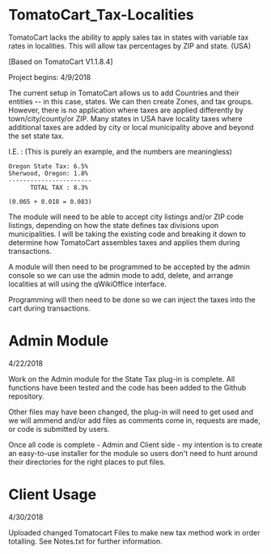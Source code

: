 # TomatoCart_Tax-Localities
TomatoCart lacks the ability to apply sales tax in states with variable tax rates in localities. This will allow tax percentages by ZIP and state. (USA)

[Based on TomatoCart V1.1.8.4]

Project begins: 4/9/2018

The current setup in TomatoCart allows us to add Countries and their entities -- in this case, states. We can then create Zones, and tax groups. However, there is no application where taxes are applied differently by town/city/county/or ZIP. Many states in USA have locality taxes where additional taxes are added by city or local municipality above and beyond the set state tax.

I.E. : (This is purely an example, and the numbers are meaningless)

    Oregon State Tax: 6.5%
    Sherwood, Oregon: 1.8%
    -----------------------
          TOTAL TAX : 8.3%
          
    (0.065 + 0.018 = 0.083)
   
   
The module will need to be able to accept city listings and/or ZIP code listings, depending on how the state defines tax divisions upon municipalities. I will be taking the existing code and breaking it down to determine how TomatoCart assembles taxes and applies them during transactions.

A module will then need to be programmed to be accepted by the admin console so we can use the admin mode to add, delete, and arrange localities at will using the qWikiOffice interface.

Programming will then need to be done so we can inject the taxes into the cart during transactions.

# Admin Module
4/22/2018

Work on the Admin module for the State Tax plug-in is complete. All functions have been tested and the code has been added to the Github repository.

Other files may have been changed, the plug-in will need to get used and we will ammend and/or add files as comments come in, requests are made, or code is submitted by users. 

Once all code is complete - Admin and Client side - my intention is to create an easy-to-use installer for the module so users don't need to hunt around their directories for the right places to put files.

# Client Usage
4/30/2018

Uploaded changed Tomatocart Files to make new tax method work in order totalling. See Notes.txt for further information.
